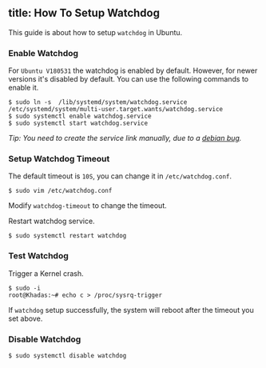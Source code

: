 title: How To Setup Watchdog
---

This guide is about how to setup `watchdog` in Ubuntu.


### Enable Watchdog
For `Ubuntu V180531` the watchdog is enabled by default. However, for newer versions it's disabled by default. You can use the following commands to enable it.
```
$ sudo ln -s  /lib/systemd/system/watchdog.service /etc/systemd/system/multi-user.target.wants/watchdog.service
$ sudo systemctl enable watchdog.service
$ sudo systemctl start watchdog.service
```
*Tip: You need to create the service link manually, due to a [debian bug](https://unix.stackexchange.com/questions/346224/problem-with-systemd-starting-watchdog?utm_medium=organic&utm_source=google_rich_qa&utm_campaign=google_rich_qa).*

### Setup Watchdog Timeout
The default timeout is `10S`, you can change it in `/etc/watchdog.conf`.
```
$ sudo vim /etc/watchdog.conf
```
Modify `watchdog-timeout` to change the timeout.

Restart watchdog service.
```
$ sudo systemctl restart watchdog
```

### Test Watchdog
Trigger a Kernel crash.
```
$ sudo -i
root@Khadas:~# echo c > /proc/sysrq-trigger 
```
If `watchdog` setup successfully, the system will reboot after the timeout you set above.

### Disable Watchdog
```
$ sudo systemctl disable watchdog
```
